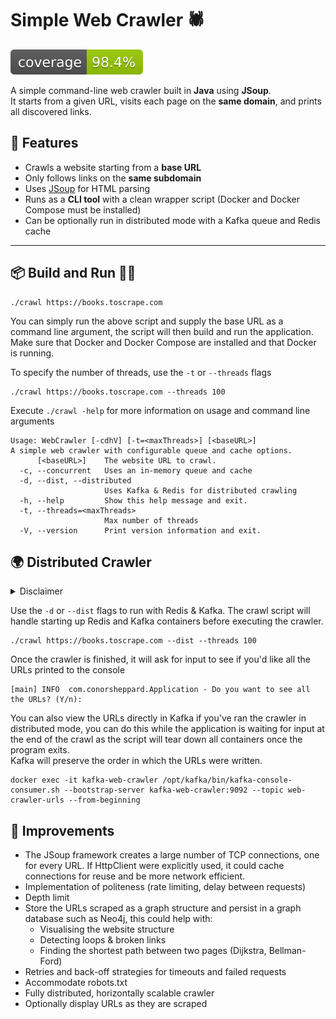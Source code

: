 # Simple Web Crawler 🕷️

![Coverage](./badges/jacoco.svg)

A simple command-line web crawler built in **Java** using **JSoup**.  
It starts from a given URL, visits each page on the **same domain**, and prints all discovered links.

## 🚀 Features
- Crawls a website starting from a **base URL**
- Only follows links on the **same subdomain**
- Uses [JSoup](https://jsoup.org/) for HTML parsing
- Runs as a **CLI tool** with a clean wrapper script (Docker and Docker Compose must be installed)
- Can be optionally run in distributed mode with a Kafka queue and Redis cache

---

## 📦 Build and Run 🏃🏻

```shell
./crawl https://books.toscrape.com
```

You can simply run the above script and supply the base URL as a command line argument, the script will then build and
run the application.  
Make sure that Docker and Docker Compose are installed and that Docker is running.

To specify the number of threads, use the `-t` or `--threads` flags

```shell
./crawl https://books.toscrape.com --threads 100
```

Execute `./crawl -help` for more information on usage and command line arguments 

```text
Usage: WebCrawler [-cdhV] [-t=<maxThreads>] [<baseURL>]
A simple web crawler with configurable queue and cache options.
      [<baseURL>]    The website URL to crawl.
  -c, --concurrent   Uses an in-memory queue and cache
  -d, --dist, --distributed
                     Uses Kafka & Redis for distributed crawling
  -h, --help         Show this help message and exit.
  -t, --threads=<maxThreads>
                     Max number of threads
  -V, --version      Print version information and exit.
```

## 🌍 Distributed Crawler

<details>
<summary>Disclaimer</summary>

_This crawler is not fully distributed but rather a first step towards making it fully distributed.
By extracting the queue out into a Kafka instance and the cache into a Redis instance, we loosely couple the queue and
cache from the crawler and make them available to other worker nodes.  
So even though we don't currently have any other worker nodes, and some parts of the system are still very much
purpose-built for one machine, we are well on our way to a modular web crawler that can be run on one machine or in a
cluster or swarm of crawler containers on Kubernetes (or your choice of container orchestration platform).  
Each crawler in the distributed cluster could also be utilising concurrency across hundreds of threads to process links,
therefore we combine the power of concurrency and distribution ⚡️._
</details>

Use the `-d` or `--dist` flags to run with Redis & Kafka.
The crawl script will handle starting up Redis and Kafka containers before executing the crawler.
```shell
./crawl https://books.toscrape.com --dist --threads 100
```

Once the crawler is finished, it will ask for input to see if you'd like all the URLs printed to the console
```text
[main] INFO  com.conorsheppard.Application - Do you want to see all the URLs? (Y/n):
```

You can also view the URLs directly in Kafka if you've ran the crawler in distributed mode, you can do this while the
application is waiting for input at the end of the crawl as the script will tear down all containers once the program exits.  
Kafka will preserve the order in which the URLs were written.
```shell
docker exec -it kafka-web-crawler /opt/kafka/bin/kafka-console-consumer.sh --bootstrap-server kafka-web-crawler:9092 --topic web-crawler-urls --from-beginning
```

## 📝 Improvements
- The JSoup framework creates a large number of TCP connections, one for every URL. 
If HttpClient were explicitly used, it could cache connections for reuse and be more network efficient.
- Implementation of politeness (rate limiting, delay between requests)
- Depth limit
- Store the URLs scraped as a graph structure and persist in a graph database such as Neo4j, this could help with:
    - Visualising the website structure 
    - Detecting loops & broken links
    - Finding the shortest path between two pages (Dijkstra, Bellman-Ford)
- Retries and back-off strategies for timeouts and failed requests
- Accommodate robots.txt
- Fully distributed, horizontally scalable crawler
- Optionally display URLs as they are scraped
